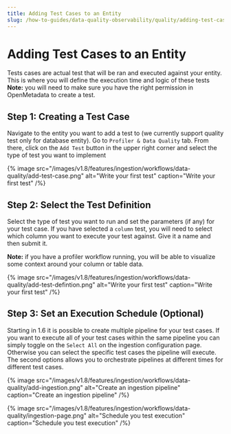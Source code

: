 ```yaml
---
title: Adding Test Cases to an Entity
slug: /how-to-guides/data-quality-observability/quality/adding-test-cases
---
```


# Adding Test Cases to an Entity
Tests cases are actual test that will be ran and executed against your entity. This is where you will define the execution time and logic of these tests
**Note:** you will need to make sure you have the right permission in OpenMetadata to create a test.

## Step 1: Creating a Test Case
Navigate to the entity you want to add a test to (we currently support quality test only for database entity). Go to `Profiler & Data Quality` tab. From there, click on the `Add Test` button in the upper right corner and select the type of test you want to implement

{% image
  src="/images/v1.8/features/ingestion/workflows/data-quality/add-test-case.png"
  alt="Write your first test"
  caption="Write your first test"
 /%}

## Step 2: Select the Test Definition
Select the type of test you want to run and set the parameters (if any) for your test case. If you have selected a `column` test, you will need to select which column you want to execute your test against. Give it a name and then submit it.

**Note:** if you have a profiler workflow running, you will be able to visualize some context around your column or table data.

{% image
  src="/images/v1.8/features/ingestion/workflows/data-quality/add-test-defintion.png"
  alt="Write your first test"
  caption="Write your first test"
 /%}

## Step 3: Set an Execution Schedule (Optional)
Starting in 1.6 it is possible to create multiple pipeline for your test cases. If you want to execute all of your test cases within the same pipeline you can simply toggle on the `Select All` on the ingestion configuration page. Otherwise you can select the specific test cases the pipeline will execute. The second options allows you to orchestrate pipelines at different times for different test cases.

{% image
  src="/images/v1.8/features/ingestion/workflows/data-quality/add-ingestion.png"
  alt="Create an ingestion pipeline"
  caption="Create an ingestion pipeline"
 /%}

{% image
  src="/images/v1.8/features/ingestion/workflows/data-quality/ingestion-page.png"
  alt="Schedule you test execution"
  caption="Schedule you test execution"
 /%}
